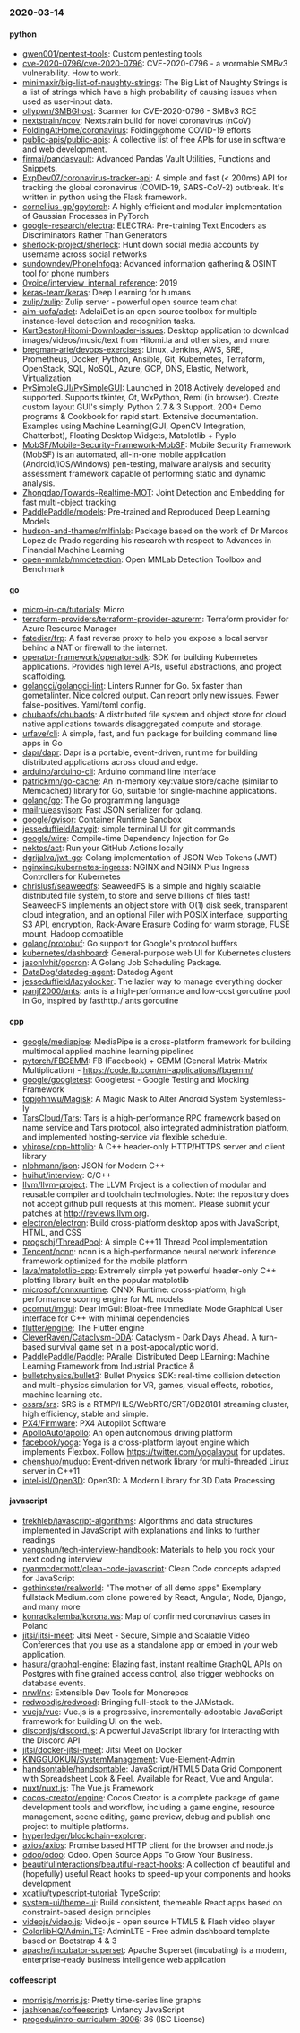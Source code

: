 ### 2020-03-14

#### python
* [gwen001/pentest-tools](https://github.com/gwen001/pentest-tools): Custom pentesting tools
* [cve-2020-0796/cve-2020-0796](https://github.com/cve-2020-0796/cve-2020-0796): CVE-2020-0796 - a wormable SMBv3 vulnerability. How to work.
* [minimaxir/big-list-of-naughty-strings](https://github.com/minimaxir/big-list-of-naughty-strings): The Big List of Naughty Strings is a list of strings which have a high probability of causing issues when used as user-input data.
* [ollypwn/SMBGhost](https://github.com/ollypwn/SMBGhost): Scanner for CVE-2020-0796 - SMBv3 RCE
* [nextstrain/ncov](https://github.com/nextstrain/ncov): Nextstrain build for novel coronavirus (nCoV)
* [FoldingAtHome/coronavirus](https://github.com/FoldingAtHome/coronavirus): Folding@home COVID-19 efforts
* [public-apis/public-apis](https://github.com/public-apis/public-apis): A collective list of free APIs for use in software and web development.
* [firmai/pandasvault](https://github.com/firmai/pandasvault): Advanced Pandas Vault  Utilities, Functions and Snippets.
* [ExpDev07/coronavirus-tracker-api](https://github.com/ExpDev07/coronavirus-tracker-api):  A simple and fast (< 200ms) API for tracking the global coronavirus (COVID-19, SARS-CoV-2) outbreak. It's written in python using the  Flask framework.
* [cornellius-gp/gpytorch](https://github.com/cornellius-gp/gpytorch): A highly efficient and modular implementation of Gaussian Processes in PyTorch
* [google-research/electra](https://github.com/google-research/electra): ELECTRA: Pre-training Text Encoders as Discriminators Rather Than Generators
* [sherlock-project/sherlock](https://github.com/sherlock-project/sherlock):  Hunt down social media accounts by username across social networks
* [sundowndev/PhoneInfoga](https://github.com/sundowndev/PhoneInfoga): Advanced information gathering & OSINT tool for phone numbers
* [0voice/interview_internal_reference](https://github.com/0voice/interview_internal_reference): 2019
* [keras-team/keras](https://github.com/keras-team/keras): Deep Learning for humans
* [zulip/zulip](https://github.com/zulip/zulip): Zulip server - powerful open source team chat
* [aim-uofa/adet](https://github.com/aim-uofa/adet): AdelaiDet is an open source toolbox for multiple instance-level detection and recognition tasks.
* [KurtBestor/Hitomi-Downloader-issues](https://github.com/KurtBestor/Hitomi-Downloader-issues):  Desktop application to download images/videos/music/text from Hitomi.la and other sites, and more.
* [bregman-arie/devops-exercises](https://github.com/bregman-arie/devops-exercises): Linux, Jenkins, AWS, SRE, Prometheus, Docker, Python, Ansible, Git, Kubernetes, Terraform, OpenStack, SQL, NoSQL, Azure, GCP, DNS, Elastic, Network, Virtualization
* [PySimpleGUI/PySimpleGUI](https://github.com/PySimpleGUI/PySimpleGUI): Launched in 2018 Actively developed and supported. Supports tkinter, Qt, WxPython, Remi (in browser). Create custom layout GUI's simply. Python 2.7 & 3 Support. 200+ Demo programs & Cookbook for rapid start. Extensive documentation. Examples using Machine Learning(GUI, OpenCV Integration, Chatterbot), Floating Desktop Widgets, Matplotlib + Pyplo
* [MobSF/Mobile-Security-Framework-MobSF](https://github.com/MobSF/Mobile-Security-Framework-MobSF): Mobile Security Framework (MobSF) is an automated, all-in-one mobile application (Android/iOS/Windows) pen-testing, malware analysis and security assessment framework capable of performing static and dynamic analysis.
* [Zhongdao/Towards-Realtime-MOT](https://github.com/Zhongdao/Towards-Realtime-MOT): Joint Detection and Embedding for fast multi-object tracking
* [PaddlePaddle/models](https://github.com/PaddlePaddle/models): Pre-trained and Reproduced Deep Learning Models 
* [hudson-and-thames/mlfinlab](https://github.com/hudson-and-thames/mlfinlab): Package based on the work of Dr Marcos Lopez de Prado regarding his research with respect to Advances in Financial Machine Learning
* [open-mmlab/mmdetection](https://github.com/open-mmlab/mmdetection): Open MMLab Detection Toolbox and Benchmark

#### go
* [micro-in-cn/tutorials](https://github.com/micro-in-cn/tutorials): Micro 
* [terraform-providers/terraform-provider-azurerm](https://github.com/terraform-providers/terraform-provider-azurerm): Terraform provider for Azure Resource Manager
* [fatedier/frp](https://github.com/fatedier/frp): A fast reverse proxy to help you expose a local server behind a NAT or firewall to the internet.
* [operator-framework/operator-sdk](https://github.com/operator-framework/operator-sdk): SDK for building Kubernetes applications. Provides high level APIs, useful abstractions, and project scaffolding.
* [golangci/golangci-lint](https://github.com/golangci/golangci-lint): Linters Runner for Go. 5x faster than gometalinter. Nice colored output. Can report only new issues. Fewer false-positives. Yaml/toml config.
* [chubaofs/chubaofs](https://github.com/chubaofs/chubaofs): A distributed file system and object store for cloud native applications towards disaggregated compute and storage.
* [urfave/cli](https://github.com/urfave/cli): A simple, fast, and fun package for building command line apps in Go
* [dapr/dapr](https://github.com/dapr/dapr): Dapr is a portable, event-driven, runtime for building distributed applications across cloud and edge.
* [arduino/arduino-cli](https://github.com/arduino/arduino-cli): Arduino command line interface
* [patrickmn/go-cache](https://github.com/patrickmn/go-cache): An in-memory key:value store/cache (similar to Memcached) library for Go, suitable for single-machine applications.
* [golang/go](https://github.com/golang/go): The Go programming language
* [mailru/easyjson](https://github.com/mailru/easyjson): Fast JSON serializer for golang.
* [google/gvisor](https://github.com/google/gvisor): Container Runtime Sandbox
* [jesseduffield/lazygit](https://github.com/jesseduffield/lazygit): simple terminal UI for git commands
* [google/wire](https://github.com/google/wire): Compile-time Dependency Injection for Go
* [nektos/act](https://github.com/nektos/act): Run your GitHub Actions locally 
* [dgrijalva/jwt-go](https://github.com/dgrijalva/jwt-go): Golang implementation of JSON Web Tokens (JWT)
* [nginxinc/kubernetes-ingress](https://github.com/nginxinc/kubernetes-ingress): NGINX and NGINX Plus Ingress Controllers for Kubernetes
* [chrislusf/seaweedfs](https://github.com/chrislusf/seaweedfs): SeaweedFS is a simple and highly scalable distributed file system, to store and serve billions of files fast! SeaweedFS implements an object store with O(1) disk seek, transparent cloud integration, and an optional Filer with POSIX interface, supporting S3 API, encryption, Rack-Aware Erasure Coding for warm storage, FUSE mount, Hadoop compatible
* [golang/protobuf](https://github.com/golang/protobuf): Go support for Google's protocol buffers
* [kubernetes/dashboard](https://github.com/kubernetes/dashboard): General-purpose web UI for Kubernetes clusters
* [jasonlvhit/gocron](https://github.com/jasonlvhit/gocron): A Golang Job Scheduling Package.
* [DataDog/datadog-agent](https://github.com/DataDog/datadog-agent): Datadog Agent
* [jesseduffield/lazydocker](https://github.com/jesseduffield/lazydocker): The lazier way to manage everything docker
* [panjf2000/ants](https://github.com/panjf2000/ants):  ants is a high-performance and low-cost goroutine pool in Go, inspired by fasthttp./ ants  goroutine 

#### cpp
* [google/mediapipe](https://github.com/google/mediapipe): MediaPipe is a cross-platform framework for building multimodal applied machine learning pipelines
* [pytorch/FBGEMM](https://github.com/pytorch/FBGEMM): FB (Facebook) + GEMM (General Matrix-Matrix Multiplication) - https://code.fb.com/ml-applications/fbgemm/
* [google/googletest](https://github.com/google/googletest): Googletest - Google Testing and Mocking Framework
* [topjohnwu/Magisk](https://github.com/topjohnwu/Magisk): A Magic Mask to Alter Android System Systemless-ly
* [TarsCloud/Tars](https://github.com/TarsCloud/Tars): Tars is a high-performance RPC framework based on name service and Tars protocol, also integrated administration platform, and implemented hosting-service via flexible schedule.
* [yhirose/cpp-httplib](https://github.com/yhirose/cpp-httplib): A C++ header-only HTTP/HTTPS server and client library
* [nlohmann/json](https://github.com/nlohmann/json): JSON for Modern C++
* [huihut/interview](https://github.com/huihut/interview):  C/C++ 
* [llvm/llvm-project](https://github.com/llvm/llvm-project): The LLVM Project is a collection of modular and reusable compiler and toolchain technologies. Note: the repository does not accept github pull requests at this moment. Please submit your patches at http://reviews.llvm.org.
* [electron/electron](https://github.com/electron/electron): Build cross-platform desktop apps with JavaScript, HTML, and CSS
* [progschj/ThreadPool](https://github.com/progschj/ThreadPool): A simple C++11 Thread Pool implementation
* [Tencent/ncnn](https://github.com/Tencent/ncnn): ncnn is a high-performance neural network inference framework optimized for the mobile platform
* [lava/matplotlib-cpp](https://github.com/lava/matplotlib-cpp): Extremely simple yet powerful header-only C++ plotting library built on the popular matplotlib
* [microsoft/onnxruntime](https://github.com/microsoft/onnxruntime): ONNX Runtime: cross-platform, high performance scoring engine for ML models
* [ocornut/imgui](https://github.com/ocornut/imgui): Dear ImGui: Bloat-free Immediate Mode Graphical User interface for C++ with minimal dependencies
* [flutter/engine](https://github.com/flutter/engine): The Flutter engine
* [CleverRaven/Cataclysm-DDA](https://github.com/CleverRaven/Cataclysm-DDA): Cataclysm - Dark Days Ahead. A turn-based survival game set in a post-apocalyptic world.
* [PaddlePaddle/Paddle](https://github.com/PaddlePaddle/Paddle): PArallel Distributed Deep LEarning: Machine Learning Framework from Industrial Practice &
* [bulletphysics/bullet3](https://github.com/bulletphysics/bullet3): Bullet Physics SDK: real-time collision detection and multi-physics simulation for VR, games, visual effects, robotics, machine learning etc.
* [ossrs/srs](https://github.com/ossrs/srs): SRS is a RTMP/HLS/WebRTC/SRT/GB28181 streaming cluster, high efficiency, stable and simple.
* [PX4/Firmware](https://github.com/PX4/Firmware): PX4 Autopilot Software
* [ApolloAuto/apollo](https://github.com/ApolloAuto/apollo): An open autonomous driving platform
* [facebook/yoga](https://github.com/facebook/yoga): Yoga is a cross-platform layout engine which implements Flexbox. Follow https://twitter.com/yogalayout for updates.
* [chenshuo/muduo](https://github.com/chenshuo/muduo): Event-driven network library for multi-threaded Linux server in C++11
* [intel-isl/Open3D](https://github.com/intel-isl/Open3D): Open3D: A Modern Library for 3D Data Processing

#### javascript
* [trekhleb/javascript-algorithms](https://github.com/trekhleb/javascript-algorithms):  Algorithms and data structures implemented in JavaScript with explanations and links to further readings
* [yangshun/tech-interview-handbook](https://github.com/yangshun/tech-interview-handbook):  Materials to help you rock your next coding interview
* [ryanmcdermott/clean-code-javascript](https://github.com/ryanmcdermott/clean-code-javascript):  Clean Code concepts adapted for JavaScript
* [gothinkster/realworld](https://github.com/gothinkster/realworld): "The mother of all demo apps"  Exemplary fullstack Medium.com clone powered by React, Angular, Node, Django, and many more 
* [konradkalemba/korona.ws](https://github.com/konradkalemba/korona.ws): Map of confirmed coronavirus cases in Poland
* [jitsi/jitsi-meet](https://github.com/jitsi/jitsi-meet): Jitsi Meet - Secure, Simple and Scalable Video Conferences that you use as a standalone app or embed in your web application.
* [hasura/graphql-engine](https://github.com/hasura/graphql-engine): Blazing fast, instant realtime GraphQL APIs on Postgres with fine grained access control, also trigger webhooks on database events.
* [nrwl/nx](https://github.com/nrwl/nx): Extensible Dev Tools for Monorepos
* [redwoodjs/redwood](https://github.com/redwoodjs/redwood): Bringing full-stack to the JAMstack.
* [vuejs/vue](https://github.com/vuejs/vue):  Vue.js is a progressive, incrementally-adoptable JavaScript framework for building UI on the web.
* [discordjs/discord.js](https://github.com/discordjs/discord.js): A powerful JavaScript library for interacting with the Discord API
* [jitsi/docker-jitsi-meet](https://github.com/jitsi/docker-jitsi-meet): Jitsi Meet on Docker
* [KINGGUOKUN/SystemManagement](https://github.com/KINGGUOKUN/SystemManagement): Vue-Element-Admin
* [handsontable/handsontable](https://github.com/handsontable/handsontable): JavaScript/HTML5 Data Grid Component with Spreadsheet Look & Feel. Available for React, Vue and Angular.
* [nuxt/nuxt.js](https://github.com/nuxt/nuxt.js): The Vue.js Framework
* [cocos-creator/engine](https://github.com/cocos-creator/engine): Cocos Creator is a complete package of game development tools and workflow, including a game engine, resource management, scene editing, game preview, debug and publish one project to multiple platforms.
* [hyperledger/blockchain-explorer](https://github.com/hyperledger/blockchain-explorer): 
* [axios/axios](https://github.com/axios/axios): Promise based HTTP client for the browser and node.js
* [odoo/odoo](https://github.com/odoo/odoo): Odoo. Open Source Apps To Grow Your Business.
* [beautifulinteractions/beautiful-react-hooks](https://github.com/beautifulinteractions/beautiful-react-hooks): A collection of beautiful and (hopefully) useful React hooks to speed-up your components and hooks development 
* [xcatliu/typescript-tutorial](https://github.com/xcatliu/typescript-tutorial): TypeScript 
* [system-ui/theme-ui](https://github.com/system-ui/theme-ui): Build consistent, themeable React apps based on constraint-based design principles
* [videojs/video.js](https://github.com/videojs/video.js): Video.js - open source HTML5 & Flash video player
* [ColorlibHQ/AdminLTE](https://github.com/ColorlibHQ/AdminLTE): AdminLTE - Free admin dashboard template based on Bootstrap 4 & 3
* [apache/incubator-superset](https://github.com/apache/incubator-superset): Apache Superset (incubating) is a modern, enterprise-ready business intelligence web application

#### coffeescript
* [morrisjs/morris.js](https://github.com/morrisjs/morris.js): Pretty time-series line graphs
* [jashkenas/coffeescript](https://github.com/jashkenas/coffeescript): Unfancy JavaScript
* [progedu/intro-curriculum-3006](https://github.com/progedu/intro-curriculum-3006): 36 (ISC License)

